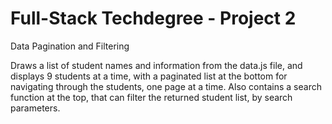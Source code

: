 # Full-Stack Techdegree - Project 2
 Data Pagination and Filtering

Draws a list of student names and information from the data.js file, and displays 9 students at a time, with a paginated list at the bottom for navigating through the students, one page at a time.
Also contains a search function at the top, that can filter the returned student list, by search parameters.